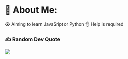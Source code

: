 # 💫 About Me:
😭 Aiming to learn JavaSript or Python
👌 Help is required

### ✍️ Random Dev Quote
![](https://quotes-github-readme.vercel.app/api?type=horizontal&theme=radical)

<!-- Proudly created with GPRM ( https://gprm.itsvg.in ) -->
